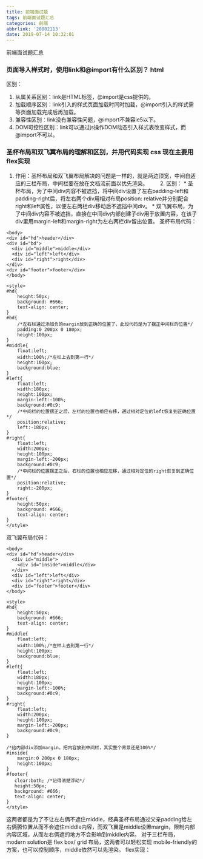 ```yaml
---
title: 前端面试题
tags: 前端面试题汇总
categories: 前端
abbrlink: '20802113'
date: 2019-07-14 10:32:01
---
```

前端面试题汇总 
<!--more-->
###  页面导入样式时，使用link和@import有什么区别？ html
  区别：
1. 从属关系区别：link是HTML标签，@import是css提供的。
2. 加载顺序区别：link引入的样式页面加载时同时加载，@import引入的样式需等页面加载完成后再加载。
3. 兼容性区别：link没有兼容性问题，@import不兼容ie5以下。
4. DOM可控性区别：link可以通过js操作DOM动态引入样式表改变样式，而@import不可以。


###  圣杯布局和双飞翼布局的理解和区别，并用代码实现 css   现在主要用flex实现
  1. 作用：圣杯布局和双飞翼布局解决的问题是一样的，就是两边顶宽，中间自适应的三栏布局，中间栏要在放在文档流前面以优先渲染。
  2. 区别： * 圣杯布局，为了中间div内容不被遮挡，将中间div设置了左右padding-left和padding-right后，将左右两个div用相对布局position: relative并分别配合right和left属性，以便左右两栏div移动后不遮挡中间div。
           *  双飞翼布局，为了中间div内容不被遮挡，直接在中间div内部创建子div用于放置内容，在该子div里用margin-left和margin-right为左右两栏div留出位置。
  圣杯布局代码：
```
<body>
<div id="hd">header</div>
<div id="bd">
  <div id="middle">middle</div>
  <div id="left">left</div>
  <div id="right">right</div>
</div>
<div id="footer">footer</div>
</body>

<style>
#hd{
    height:50px;
    background: #666;
    text-align: center;
}
#bd{
    /*左右栏通过添加负的margin放到正确的位置了，此段代码是为了摆正中间栏的位置*/
    padding:0 200px 0 180px;
    height:100px;
}
#middle{
    float:left;
    width:100%;/*左栏上去到第一行*/
    height:100px;
    background:blue;
}
#left{
    float:left;
    width:180px;
    height:100px;
    margin-left:-100%;
    background:#0c9;
    /*中间栏的位置摆正之后，左栏的位置也相应右移，通过相对定位的left恢复到正确位置*/
    position:relative;
    left:-180px;
}
#right{
    float:left;
    width:200px;
    height:100px;
    margin-left:-200px;
    background:#0c9;
    /*中间栏的位置摆正之后，右栏的位置也相应左移，通过相对定位的right恢复到正确位置*/
    position:relative;
    right:-200px;
}
#footer{
    height:50px;
    background: #666;
    text-align: center;
}
</style>
```

双飞翼布局代码：
```
<body>
<div id="hd">header</div> 
  <div id="middle">
    <div id="inside">middle</div>
  </div>
  <div id="left">left</div>
  <div id="right">right</div>
  <div id="footer">footer</div>
</body>

<style>
#hd{
    height:50px;
    background: #666;
    text-align: center;
}
#middle{
    float:left;
    width:100%;/*左栏上去到第一行*/     
    height:100px;
    background:blue;
}
#left{
    float:left;
    width:180px;
    height:100px;
    margin-left:-100%;
    background:#0c9;
}
#right{
    float:left;
    width:200px;
    height:100px;
    margin-left:-200px;
    background:#0c9;
}

/*给内部div添加margin，把内容放到中间栏，其实整个背景还是100%*/ 
#inside{
    margin:0 200px 0 180px;
    height:100px;
}
#footer{  
   clear:both; /*记得清楚浮动*/  
   height:50px;     
   background: #666;    
   text-align: center; 
} 
</style>
```
这两者都是为了不让左右俩不遮住middle，经典圣杯布局通过父亲padding给左右俩腾位置从而不会遮住middle内容，而双飞翼是middle设置margin，限制内部内容区域，从而左右俩遮的地方不会影响到middle内容。
对于三栏布局，modern solution是 flex box/ grid 布局，这两者可以轻松实现 mobile-friendly的方案，也可以控制顺序，middle依然可以先渲染。
flex实现：
